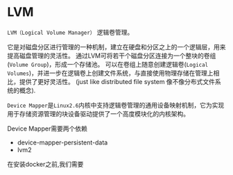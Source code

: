# LVM

`LVM（Logical Volume Manager）` 逻辑卷管理。

它是对磁盘分区进行管理的一种机制，建立在硬盘和分区之上的一个逻辑层，用来提高磁盘管理的灵活性。
通过LVM可将若干个磁盘分区连接为一个整块的卷组(`Volume Group`)，形成一个存储池。
可以在卷组上随意创建逻辑卷(`Logical Volumes`)，并进一步在逻辑卷上创建文件系统，与直接使用物理存储在管理上相比，提供了更好灵活性。
(just like distributed file system 像不像分布式文件系统的概念).

`Device Mapper`是`Linux2.6`内核中支持逻辑卷管理的通用设备映射机制，它为实现用于存储资源管理的块设备驱动提供了一个高度模块化的内核架构。

Device Mapper需要两个依赖

 - device-mapper-persistent-data
 - lvm2

在安装docker之前,我们需要




